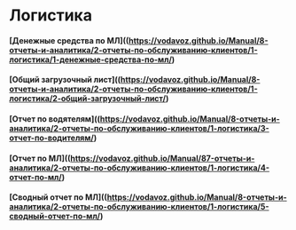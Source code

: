 # Логистика

#### [Денежные средства по МЛ]((https://vodavoz.github.io/Manual/8-отчеты-и-аналитика/2-отчеты-по-обслуживанию-клиентов/1-логистика/1-денежные-средства-по-мл/)

#### [Общий загрузочный лист]((https://vodavoz.github.io/Manual/8-отчеты-и-аналитика/2-отчеты-по-обслуживанию-клиентов/1-логистика/2-общий-загрузочный-лист/)

#### [Отчет по водятелям]((https://vodavoz.github.io/Manual/8-отчеты-и-аналитика/2-отчеты-по-обслуживанию-клиентов/1-логистика/3-отчет-по-водителям/)

#### [Отчет по МЛ]((https://vodavoz.github.io/Manual/87-отчеты-и-аналитика/2-отчеты-по-обслуживанию-клиентов/1-логистика/4-отчет-по-мл/)

#### [Сводный отчет по МЛ]((https://vodavoz.github.io/Manual/8-отчеты-и-аналитика/2-отчеты-по-обслуживанию-клиентов/1-логистика/5-сводный-отчет-по-мл/)
